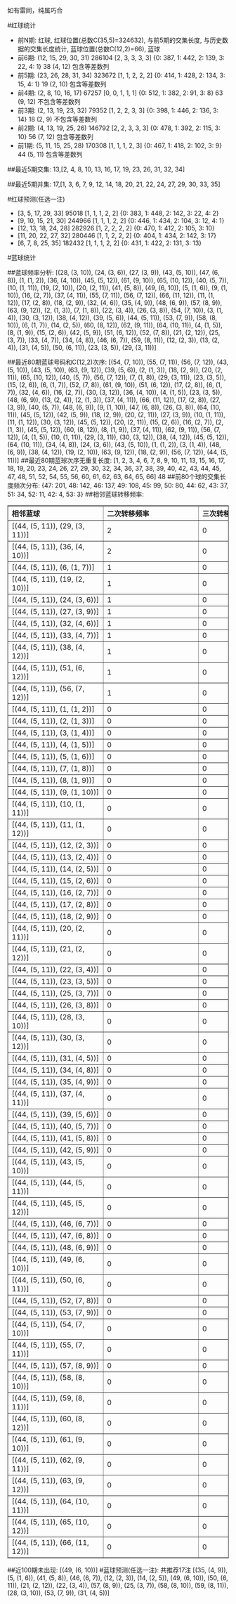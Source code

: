 <!-- 
.. title: 大乐透13136期(2013-11-20)数据分析报告
.. slug: dlott-13136-2013-11-20-report
.. date: 2013-11-21 08:00:00 UTC+08:00
.. tags: Lottery
.. link: 
.. description: 
.. type: text
-->

如有雷同，纯属巧合

<!-- TEASER_END-->

#红球统计

- 前N期: 红球, 红球位置(总数C(35,5)=324632), 与前5期的交集长度, 与历史数据的交集长度统计, 蓝球位置(总数C(12,2)=66), 蓝球
- 前6期: (12, 15, 29, 30, 31) 286104 [2, 3, 3, 3, 3] {0: 387, 1: 442, 2: 139, 3: 22, 4: 1} 38 (4, 12) 包含等差数列
- 前5期: (23, 26, 28, 31, 34) 323672 [1, 1, 2, 2, 2] {0: 414, 1: 428, 2: 134, 3: 15, 4: 1} 19 (2, 10) 包含等差数列
- 前4期: (2, 8, 10, 16, 17) 67257 [0, 0, 1, 1, 1] {0: 512, 1: 382, 2: 91, 3: 8} 63 (9, 12) 不包含等差数列
- 前3期: (2, 13, 19, 23, 32) 79352 [1, 2, 2, 3, 3] {0: 398, 1: 446, 2: 136, 3: 14} 18 (2, 9) 不包含等差数列
- 前2期: (4, 13, 19, 25, 26) 146792 [2, 2, 3, 3, 3] {0: 478, 1: 392, 2: 115, 3: 10} 56 (7, 12) 包含等差数列
- 前1期: (5, 11, 15, 25, 28) 170308 [1, 1, 1, 2, 3] {0: 467, 1: 418, 2: 102, 3: 9} 44 (5, 11) 包含等差数列

##最近5期交集:
13,[2, 4, 8, 10, 13, 16, 17, 19, 23, 26, 31, 32, 34]

##最近5期并集:
17,[1, 3, 6, 7, 9, 12, 14, 18, 20, 21, 22, 24, 27, 29, 30, 33, 35]

#红球预测(任选一注)

- [3, 5, 17, 29, 33] 95018 [1, 1, 1, 2, 2] {0: 383, 1: 448, 2: 142, 3: 22, 4: 2}
- [9, 10, 15, 21, 30] 244966 [1, 1, 1, 2, 2] {0: 446, 1: 434, 2: 104, 3: 12, 4: 1}
- [12, 13, 18, 24, 28] 282926 [1, 2, 2, 2, 2] {0: 470, 1: 412, 2: 105, 3: 10}
- [11, 20, 22, 27, 32] 280446 [1, 1, 2, 2, 2] {0: 404, 1: 434, 2: 142, 3: 17}
- [6, 7, 8, 25, 35] 182432 [1, 1, 1, 2, 2] {0: 431, 1: 422, 2: 131, 3: 13}

#蓝球统计

##蓝球频率分析:
[(28, (3, 10)), (24, (3, 6)), (27, (3, 9)), (43, (5, 10)), (47, (6, 8)), (1, (1, 2)), (36, (4, 10)), (45, (5, 12)), (61, (9, 10)), (65, (10, 12)), (40, (5, 7)), (10, (1, 11)), (19, (2, 10)), (20, (2, 11)), (41, (5, 8)), (49, (6, 10)), (5, (1, 6)), (9, (1, 10)), (16, (2, 7)), (37, (4, 11)), (55, (7, 11)), (56, (7, 12)), (66, (11, 12)), (11, (1, 12)), (17, (2, 8)), (18, (2, 9)), (32, (4, 6)), (35, (4, 9)), (48, (6, 9)), (57, (8, 9)), (63, (9, 12)), (2, (1, 3)), (7, (1, 8)), (22, (3, 4)), (26, (3, 8)), (54, (7, 10)), (3, (1, 4)), (30, (3, 12)), (38, (4, 12)), (39, (5, 6)), (44, (5, 11)), (53, (7, 9)), (58, (8, 10)), (6, (1, 7)), (14, (2, 5)), (60, (8, 12)), (62, (9, 11)), (64, (10, 11)), (4, (1, 5)), (8, (1, 9)), (15, (2, 6)), (42, (5, 9)), (51, (6, 12)), (52, (7, 8)), (21, (2, 12)), (25, (3, 7)), (33, (4, 7)), (34, (4, 8)), (46, (6, 7)), (59, (8, 11)), (12, (2, 3)), (13, (2, 4)), (31, (4, 5)), (50, (6, 11)), (23, (3, 5)), (29, (3, 11))]

##最近80期蓝球号码和C(12,2)次序:
[(54, (7, 10)), (55, (7, 11)), (56, (7, 12)), (43, (5, 10)), (43, (5, 10)), (63, (9, 12)), (39, (5, 6)), (2, (1, 3)), (18, (2, 9)), (20, (2, 11)), (65, (10, 12)), (40, (5, 7)), (56, (7, 12)), (7, (1, 8)), (29, (3, 11)), (23, (3, 5)), (15, (2, 6)), (6, (1, 7)), (52, (7, 8)), (61, (9, 10)), (51, (6, 12)), (17, (2, 8)), (6, (1, 7)), (32, (4, 6)), (16, (2, 7)), (30, (3, 12)), (36, (4, 10)), (4, (1, 5)), (23, (3, 5)), (48, (6, 9)), (13, (2, 4)), (2, (1, 3)), (37, (4, 11)), (66, (11, 12)), (17, (2, 8)), (27, (3, 9)), (40, (5, 7)), (48, (6, 9)), (9, (1, 10)), (47, (6, 8)), (26, (3, 8)), (64, (10, 11)), (45, (5, 12)), (42, (5, 9)), (18, (2, 9)), (20, (2, 11)), (27, (3, 9)), (10, (1, 11)), (11, (1, 12)), (30, (3, 12)), (45, (5, 12)), (20, (2, 11)), (15, (2, 6)), (16, (2, 7)), (2, (1, 3)), (45, (5, 12)), (60, (8, 12)), (8, (1, 9)), (37, (4, 11)), (62, (9, 11)), (56, (7, 12)), (4, (1, 5)), (10, (1, 11)), (29, (3, 11)), (30, (3, 12)), (38, (4, 12)), (45, (5, 12)), (64, (10, 11)), (34, (4, 8)), (24, (3, 6)), (43, (5, 10)), (1, (1, 2)), (3, (1, 4)), (48, (6, 9)), (38, (4, 12)), (19, (2, 10)), (63, (9, 12)), (18, (2, 9)), (56, (7, 12)), (44, (5, 11))]
##最近80期蓝球次序无重复长度:
[1, 2, 3, 4, 6, 7, 8, 9, 10, 11, 13, 15, 16, 17, 18, 19, 20, 23, 24, 26, 27, 29, 30, 32, 34, 36, 37, 38, 39, 40, 42, 43, 44, 45, 47, 48, 51, 52, 54, 55, 56, 60, 61, 62, 63, 64, 65, 66] 48
##前80个球的交集长度频次分布:
{47: 201, 48: 142, 46: 137, 49: 108, 45: 99, 50: 80, 44: 62, 43: 37, 51: 34, 52: 11, 42: 4, 53: 3}
##相邻蓝球转移频率:
<table border="1" class="table table-striped dataframe">
  <thead>
    <tr style="text-align: left;">
      <th style="min-width: 200px;">相邻蓝球</th>
      <th style="min-width: 200px;">二次转移频率</th>
      <th style="min-width: 200px;">三次转移频率</th>
    </tr>
  </thead>
  <tbody>
    <tr>
      <td>  [(44, (5, 11)), (29, (3, 11))]</td>
      <td> 2</td>
      <td> 0</td>
    </tr>
    <tr>
      <td>  [(44, (5, 11)), (36, (4, 10))]</td>
      <td> 2</td>
      <td> 0</td>
    </tr>
    <tr>
      <td>    [(44, (5, 11)), (6, (1, 7))]</td>
      <td> 1</td>
      <td> 0</td>
    </tr>
    <tr>
      <td>  [(44, (5, 11)), (19, (2, 10))]</td>
      <td> 1</td>
      <td> 0</td>
    </tr>
    <tr>
      <td>   [(44, (5, 11)), (24, (3, 6))]</td>
      <td> 1</td>
      <td> 0</td>
    </tr>
    <tr>
      <td>   [(44, (5, 11)), (27, (3, 9))]</td>
      <td> 1</td>
      <td> 0</td>
    </tr>
    <tr>
      <td>   [(44, (5, 11)), (32, (4, 6))]</td>
      <td> 1</td>
      <td> 0</td>
    </tr>
    <tr>
      <td>   [(44, (5, 11)), (33, (4, 7))]</td>
      <td> 1</td>
      <td> 0</td>
    </tr>
    <tr>
      <td>  [(44, (5, 11)), (38, (4, 12))]</td>
      <td> 1</td>
      <td> 0</td>
    </tr>
    <tr>
      <td>  [(44, (5, 11)), (51, (6, 12))]</td>
      <td> 1</td>
      <td> 0</td>
    </tr>
    <tr>
      <td>  [(44, (5, 11)), (56, (7, 12))]</td>
      <td> 1</td>
      <td> 0</td>
    </tr>
    <tr>
      <td>    [(44, (5, 11)), (1, (1, 2))]</td>
      <td> 0</td>
      <td> 0</td>
    </tr>
    <tr>
      <td>    [(44, (5, 11)), (2, (1, 3))]</td>
      <td> 0</td>
      <td> 0</td>
    </tr>
    <tr>
      <td>    [(44, (5, 11)), (3, (1, 4))]</td>
      <td> 0</td>
      <td> 0</td>
    </tr>
    <tr>
      <td>    [(44, (5, 11)), (4, (1, 5))]</td>
      <td> 0</td>
      <td> 0</td>
    </tr>
    <tr>
      <td>    [(44, (5, 11)), (5, (1, 6))]</td>
      <td> 0</td>
      <td> 0</td>
    </tr>
    <tr>
      <td>    [(44, (5, 11)), (7, (1, 8))]</td>
      <td> 0</td>
      <td> 0</td>
    </tr>
    <tr>
      <td>    [(44, (5, 11)), (8, (1, 9))]</td>
      <td> 0</td>
      <td> 0</td>
    </tr>
    <tr>
      <td>   [(44, (5, 11)), (9, (1, 10))]</td>
      <td> 0</td>
      <td> 0</td>
    </tr>
    <tr>
      <td>  [(44, (5, 11)), (10, (1, 11))]</td>
      <td> 0</td>
      <td> 0</td>
    </tr>
    <tr>
      <td>  [(44, (5, 11)), (11, (1, 12))]</td>
      <td> 0</td>
      <td> 0</td>
    </tr>
    <tr>
      <td>   [(44, (5, 11)), (12, (2, 3))]</td>
      <td> 0</td>
      <td> 0</td>
    </tr>
    <tr>
      <td>   [(44, (5, 11)), (13, (2, 4))]</td>
      <td> 0</td>
      <td> 0</td>
    </tr>
    <tr>
      <td>   [(44, (5, 11)), (14, (2, 5))]</td>
      <td> 0</td>
      <td> 0</td>
    </tr>
    <tr>
      <td>   [(44, (5, 11)), (15, (2, 6))]</td>
      <td> 0</td>
      <td> 0</td>
    </tr>
    <tr>
      <td>   [(44, (5, 11)), (16, (2, 7))]</td>
      <td> 0</td>
      <td> 0</td>
    </tr>
    <tr>
      <td>   [(44, (5, 11)), (17, (2, 8))]</td>
      <td> 0</td>
      <td> 0</td>
    </tr>
    <tr>
      <td>   [(44, (5, 11)), (18, (2, 9))]</td>
      <td> 0</td>
      <td> 0</td>
    </tr>
    <tr>
      <td>  [(44, (5, 11)), (20, (2, 11))]</td>
      <td> 0</td>
      <td> 0</td>
    </tr>
    <tr>
      <td>  [(44, (5, 11)), (21, (2, 12))]</td>
      <td> 0</td>
      <td> 0</td>
    </tr>
    <tr>
      <td>   [(44, (5, 11)), (22, (3, 4))]</td>
      <td> 0</td>
      <td> 0</td>
    </tr>
    <tr>
      <td>   [(44, (5, 11)), (23, (3, 5))]</td>
      <td> 0</td>
      <td> 0</td>
    </tr>
    <tr>
      <td>   [(44, (5, 11)), (25, (3, 7))]</td>
      <td> 0</td>
      <td> 0</td>
    </tr>
    <tr>
      <td>   [(44, (5, 11)), (26, (3, 8))]</td>
      <td> 0</td>
      <td> 0</td>
    </tr>
    <tr>
      <td>  [(44, (5, 11)), (28, (3, 10))]</td>
      <td> 0</td>
      <td> 0</td>
    </tr>
    <tr>
      <td>  [(44, (5, 11)), (30, (3, 12))]</td>
      <td> 0</td>
      <td> 0</td>
    </tr>
    <tr>
      <td>   [(44, (5, 11)), (31, (4, 5))]</td>
      <td> 0</td>
      <td> 0</td>
    </tr>
    <tr>
      <td>   [(44, (5, 11)), (34, (4, 8))]</td>
      <td> 0</td>
      <td> 0</td>
    </tr>
    <tr>
      <td>   [(44, (5, 11)), (35, (4, 9))]</td>
      <td> 0</td>
      <td> 0</td>
    </tr>
    <tr>
      <td>  [(44, (5, 11)), (37, (4, 11))]</td>
      <td> 0</td>
      <td> 0</td>
    </tr>
    <tr>
      <td>   [(44, (5, 11)), (39, (5, 6))]</td>
      <td> 0</td>
      <td> 0</td>
    </tr>
    <tr>
      <td>   [(44, (5, 11)), (40, (5, 7))]</td>
      <td> 0</td>
      <td> 0</td>
    </tr>
    <tr>
      <td>   [(44, (5, 11)), (41, (5, 8))]</td>
      <td> 0</td>
      <td> 0</td>
    </tr>
    <tr>
      <td>   [(44, (5, 11)), (42, (5, 9))]</td>
      <td> 0</td>
      <td> 0</td>
    </tr>
    <tr>
      <td>  [(44, (5, 11)), (43, (5, 10))]</td>
      <td> 0</td>
      <td> 0</td>
    </tr>
    <tr>
      <td>  [(44, (5, 11)), (44, (5, 11))]</td>
      <td> 0</td>
      <td> 0</td>
    </tr>
    <tr>
      <td>  [(44, (5, 11)), (45, (5, 12))]</td>
      <td> 0</td>
      <td> 0</td>
    </tr>
    <tr>
      <td>   [(44, (5, 11)), (46, (6, 7))]</td>
      <td> 0</td>
      <td> 0</td>
    </tr>
    <tr>
      <td>   [(44, (5, 11)), (47, (6, 8))]</td>
      <td> 0</td>
      <td> 0</td>
    </tr>
    <tr>
      <td>   [(44, (5, 11)), (48, (6, 9))]</td>
      <td> 0</td>
      <td> 0</td>
    </tr>
    <tr>
      <td>  [(44, (5, 11)), (49, (6, 10))]</td>
      <td> 0</td>
      <td> 0</td>
    </tr>
    <tr>
      <td>  [(44, (5, 11)), (50, (6, 11))]</td>
      <td> 0</td>
      <td> 0</td>
    </tr>
    <tr>
      <td>   [(44, (5, 11)), (52, (7, 8))]</td>
      <td> 0</td>
      <td> 0</td>
    </tr>
    <tr>
      <td>   [(44, (5, 11)), (53, (7, 9))]</td>
      <td> 0</td>
      <td> 0</td>
    </tr>
    <tr>
      <td>  [(44, (5, 11)), (54, (7, 10))]</td>
      <td> 0</td>
      <td> 0</td>
    </tr>
    <tr>
      <td>  [(44, (5, 11)), (55, (7, 11))]</td>
      <td> 0</td>
      <td> 0</td>
    </tr>
    <tr>
      <td>   [(44, (5, 11)), (57, (8, 9))]</td>
      <td> 0</td>
      <td> 0</td>
    </tr>
    <tr>
      <td>  [(44, (5, 11)), (58, (8, 10))]</td>
      <td> 0</td>
      <td> 0</td>
    </tr>
    <tr>
      <td>  [(44, (5, 11)), (59, (8, 11))]</td>
      <td> 0</td>
      <td> 0</td>
    </tr>
    <tr>
      <td>  [(44, (5, 11)), (60, (8, 12))]</td>
      <td> 0</td>
      <td> 0</td>
    </tr>
    <tr>
      <td>  [(44, (5, 11)), (61, (9, 10))]</td>
      <td> 0</td>
      <td> 0</td>
    </tr>
    <tr>
      <td>  [(44, (5, 11)), (62, (9, 11))]</td>
      <td> 0</td>
      <td> 0</td>
    </tr>
    <tr>
      <td>  [(44, (5, 11)), (63, (9, 12))]</td>
      <td> 0</td>
      <td> 0</td>
    </tr>
    <tr>
      <td> [(44, (5, 11)), (64, (10, 11))]</td>
      <td> 0</td>
      <td> 0</td>
    </tr>
    <tr>
      <td> [(44, (5, 11)), (65, (10, 12))]</td>
      <td> 0</td>
      <td> 0</td>
    </tr>
    <tr>
      <td> [(44, (5, 11)), (66, (11, 12))]</td>
      <td> 0</td>
      <td> 0</td>
    </tr>
  </tbody>
</table>
##近100期未出现:
[(49, (6, 10))]
#蓝球预测(任选一注):
共推荐17注
[(35, (4, 9)), (5, (1, 6)), (41, (5, 8)), (46, (6, 7)), (12, (2, 3)), (14, (2, 5)), (49, (6, 10)), (50, (6, 11)), (21, (2, 12)), (22, (3, 4)), (57, (8, 9)), (25, (3, 7)), (58, (8, 10)), (59, (8, 11)), (28, (3, 10)), (53, (7, 9)), (31, (4, 5))]

